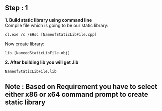 ## Step : 1  
**1. Build static library using command line**  
Compile file which is going to be our static library:
```
cl.exe /c /EHsc [NameofStaticLibFile.cpp]
```
Now create library:
```
lib [NameodStaticLibFile.obj]
```

**2. After building lib you will get .lib**
```
NameofStaticLibFile.lib
```
## Note : Based on Requirement you have to select either x86 or x64 command prompt to create static library
